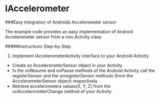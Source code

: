 IAccelerometer
============

###Easy Integration of Androids Accelerometer sensor

The example code provides an easy implementation of Android Accelerometer sensor from a non-Activity class

#####Instructions Step-by-Step
1. Implement IAccelerometerActivity interface to your Android Activity
* Create an AccelerometerSensor object in your Activity
* In the onResume and onPause methods of the Android Activity call the registerSensor and the unregisterSensor methods (from the AccelerometerSensor object) respectively
* Retrieve accelerometers values(X, Y, Z) from the onAccelerometerChange method of your Activity

